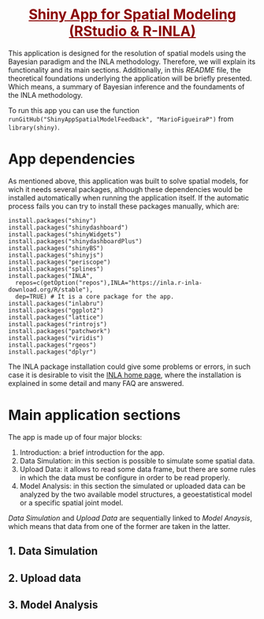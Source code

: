  <!DOCTYPE html>
<html>
<body>

<h1 style="color: DarkRed; text-align: center; text-decoration: underline; font-weight: bold"> Shiny App for Spatial Modeling (RStudio & R-INLA) </h1>

This application is designed for the resolution of spatial models using the Bayesian paradigm and the INLA methodology. Therefore, we will explain its functionality and its main sections. Additionally, in this *README* file, the theoretical foundations underlying the application will be briefly presented. Which means, a summary of Bayesian inference and the foundaments of the INLA methodology.

To run this app you can use the function `runGitHub("ShinyAppSpatialModelFeedback", "MarioFigueiraP")` from `library(shiny)`.

<h1> App dependencies </h1>

As mentioned above, this application was built to solve spatial models, for wich it needs several packages, although these dependencies would be installed automatically when running the application itself. If the automatic process fails you can try to install these packages manually, which are:

```
install.packages("shiny")
install.packages("shinydashboard")
install.packages("shinyWidgets")
install.packages("shinydashboardPlus")
install.packages("shinyBS")
install.packages("shinyjs")
install.packages("periscope")
install.packages("splines")
install.packages("INLA",
  repos=c(getOption("repos"),INLA="https://inla.r-inla-download.org/R/stable"), 
  dep=TRUE) # It is a core package for the app.
install.packages("inlabru")
install.packages("ggplot2")
install.packages("lattice")
install.packages("rintrojs")
install.packages("patchwork")
install.packages("viridis")
install.packages("rgeos")
install.packages("dplyr")
```

The INLA package installation could give some problems or errors, in such case it is desirable to visit the [INLA home page](https://www.r-inla.org/), where the installation is explained in some detail and many FAQ are answered.

<h1> Main application sections </h1>

The app is made up of four major blocks:

1. Introduction: a brief introduction for the app.
2. Data Simulation: in this section is possible to simulate some spatial data.
3. Upload Data: it allows to read some data frame, but there are some rules in which the data must be configure in order to be read properly.
4. Model Analysis: in this section the simulated or uploaded data can be analyzed by the two available model structures, a geoestatistical model or a specific spatial joint model.

*Data Simulation* and *Upload Data* are sequentially linked to *Model Anaysis*, which means that data from one of the former are taken in the latter.

<h2> 1. Data Simulation </h2>

<h2> 2. Upload data </h2>

<h2> 3. Model Analysis </h2>


  
</body>
</html> 
